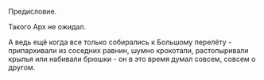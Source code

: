 Предисловие.

Такого Арх не ожидал.

А ведь ещё когда все только собирались к Большому перелёту - припархивали из соседних равнин, шумно крокотали, растопыривали крылья или набивали брюшки - он в это время думал совсем, совсем о другом.
